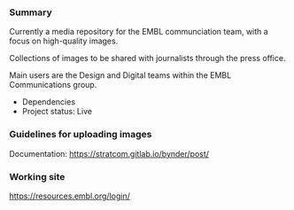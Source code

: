 ### Summary

Currently a media repository for the EMBL communciation team, with a focus on high-quality images. 

Collections of images to be shared with journalists through the press office. 

Main users are the Design and Digital teams within the EMBL Communications group. 


- Dependencies
- Project status: Live

### Guidelines for uploading images

Documentation: https://stratcom.gitlab.io/bynder/post/


### Working site

https://resources.embl.org/login/
 
